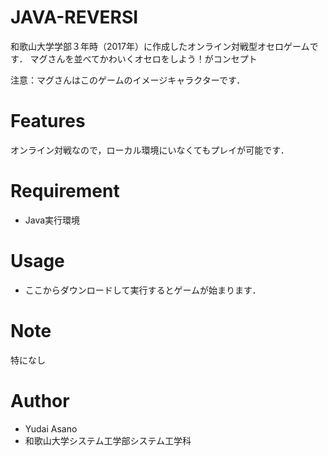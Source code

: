 # JAVA-REVERSI
 
和歌山大学学部３年時（2017年）に作成したオンライン対戦型オセロゲームです．
マグさんを並べてかわいくオセロをしよう！がコンセプト

注意：マグさんはこのゲームのイメージキャラクターです．
 
# Features
 
オンライン対戦なので，ローカル環境にいなくてもプレイが可能です．
 
# Requirement
 
* Java実行環境
 
# Usage
 
* ここからダウンロードして実行するとゲームが始まります．
 
# Note
 
 特になし
 
# Author
 
* Yudai Asano
* 和歌山大学システム工学部システム工学科
 
